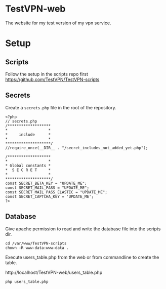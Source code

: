 # TestVPN-web
The website for my test version of my vpn service.

# Setup

## Scripts

Follow the setup in the scripts repo first https://github.com/TestVPN/TestVPN-scripts

## Secrets

Create a ``secrets.php`` file in the root of the repository.

```
<?php
// secrets.php
/*******************
*                  *
*     include      *
*                  *
********************/
//require_once(__DIR__ . "/secret_includes_not_added_yet.php");

/*******************
*                  *
* Global constants *
*  S E C R E T     *
*                  *
********************/
const SECRET_BETA_KEY = "UPDATE_ME";
const SECRET_MAIL_PASS = "UPDATE_ME";
const SECRET_MAIL_PASS_ELASTIC = "UPDATE_ME";
const SECRET_CAPTCHA_KEY = 'UPDATE_ME';
?>
```

## Database

Give apache permission to read and write the database file into the scripts dir.

```
cd /var/www/TestVPN-scripts
chown -R www-data:www-data .
```

Execute users_table.php from the web or from commandline to create the table.

http://localhost/TestVPN-web/users_table.php

```
php users_table.php
```

